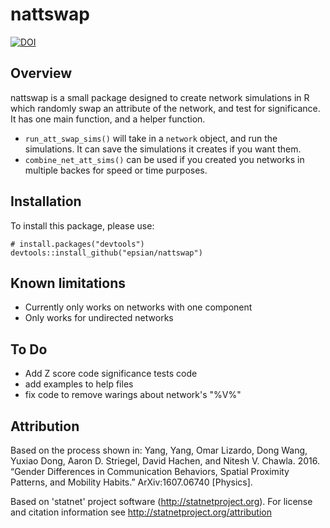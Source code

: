 # nattswap

[![DOI](https://zenodo.org/badge/228912484.svg)](https://zenodo.org/badge/latestdoi/228912484)

## Overview

nattswap is a small package designed to create network simulations in R which randomly swap an attribute of the network, and test for significance. It has one main function, and a helper function.

* `run_att_swap_sims()` will take in a `network` object, and run the simulations. It can save the simulations it creates if you want them.
* `combine_net_att_sims()` can be used if you created you networks in multiple backes for speed or time purposes.

## Installation

To install this package, please use:

```
# install.packages("devtools")
devtools::install_github("epsian/nattswap")
```

## Known limitations

* Currently only works on networks with one component
* Only works for undirected networks

## To Do

* Add Z score code significance tests code
* add examples to help files
* fix code to remove warings about network's "%V%"

## Attribution

Based on the process shown in: Yang, Yang, Omar Lizardo, Dong Wang, Yuxiao Dong, Aaron D. Striegel, David Hachen, and Nitesh V. Chawla. 2016. “Gender Differences in Communication Behaviors, Spatial Proximity Patterns, and Mobility Habits.” ArXiv:1607.06740 [Physics].

Based on 'statnet' project software (http://statnetproject.org). For license and citation information see http://statnetproject.org/attribution
